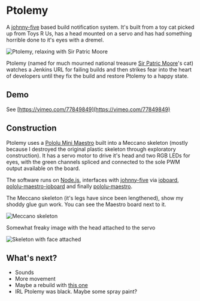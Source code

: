 # Ptolemy

A [johnny-five](https://github.com/rwaldron/johnny-five) based build notification system.  It's built from a toy cat picked up from Toys R Us, has a head mounted on a servo and has had something horrible done to it's eyes with a dremel.

![Ptolemy, relaxing with Sir Patric Moore](https://raw.github.com/achingbrain/build-cat/master/assets/ptolemy.jpg)

Ptolemy (named for much mourned national treasure [Sir Patric Moore](http://en.wikipedia.org/wiki/Patrick_Moore)'s cat) watches a Jenkins URL for failing builds and then strikes fear into the heart of developers until they fix the build and restore Ptolemy to a happy state.

## Demo

See [https://vimeo.com/77849849](https://vimeo.com/77849849)

## Construction

Ptolemy uses a [Pololu Mini Maestro](http://www.pololu.com/catalog/product/1352) built into a Meccano skeleton (mostly because I destroyed the original plastic skeleton through exploratory construction).  It has a servo motor to drive it's head and two RGB LEDs for eyes, with the green channels spliced and connected to the sole PWM output available on the board.

The software runs on [Node.js](http://nodejs.org/), interfaces with [johnny-five](https://github.com/rwaldron/johnny-five) via [ioboard](https://github.com/achingbrain/node-ioboard), [pololu-maestro-ioboard](https://github.com/achingbrain/node-maestro-ioboard) and finally [pololu-maestro](https://github.com/omcaree/node-pololumaestro).

The Meccano skeleton (it's legs have since been lengthened), show my shoddy glue gun work.  You can see the Maestro board next to it.

![Meccano skeleton](https://raw.github.com/achingbrain/build-cat/master/assets/skeleton.jpg)

Somewhat freaky image with the head attached to the servo

![Skeleton with face attached](https://raw.github.com/achingbrain/build-cat/master/assets/skeletonwithskin.jpg)

## What's next?

 * Sounds
 * More movement
 * Maybe a rebuild with [this one](http://www.toysrus.co.uk/Toys-R-Us/Toys/Soft-Toys/Fur-Real-Daisy-Plays-with-Me-Kitty(0106748)?searchPosition=13)
 * IRL Ptolemy was black. Maybe some spray paint?
